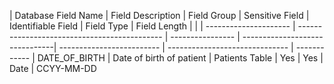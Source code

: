 | Database Field Name | Field Description | Field Group | Sensitive Field                                                                             | Identifiable Field | Field Type | Field Length |                                                                                                                                                                                                                                            |
| --------------------- | -------------------------------------------- | ---------------- | -------------------------------| ------------------------- | ------------------------------ | ------------ 
| DATE_OF_BIRTH            |      Date of birth of patient      | Patients Table | Yes | Yes | Date | CCYY-MM-DD                                                                                                                                                                                                                                                                                                                         
